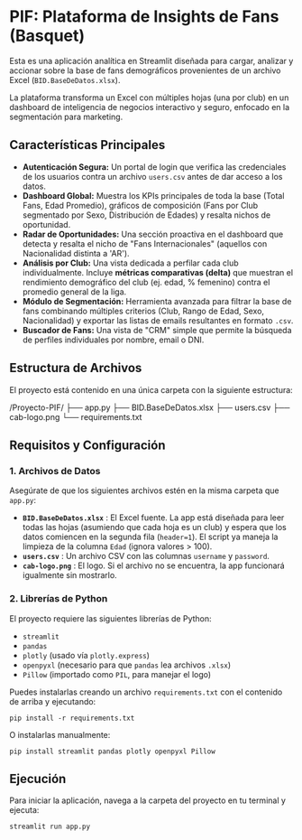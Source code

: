 
# PIF: Plataforma de Insights de Fans (Basquet)

Esta es una aplicación analítica en Streamlit diseñada para cargar, analizar y accionar sobre la base de fans demográficos provenientes de un archivo Excel (`BID.BaseDeDatos.xlsx`).

La plataforma transforma un Excel con múltiples hojas (una por club) en un dashboard de inteligencia de negocios interactivo y seguro, enfocado en la segmentación para marketing.

## Características Principales

* **Autenticación Segura:** Un portal de login que verifica las credenciales de los usuarios contra un archivo `users.csv` antes de dar acceso a los datos.
* **Dashboard Global:** Muestra los KPIs principales de toda la base (Total Fans, Edad Promedio), gráficos de composición (Fans por Club segmentado por Sexo, Distribución de Edades) y resalta nichos de oportunidad.
* **Radar de Oportunidades:** Una sección proactiva en el dashboard que detecta y resalta el nicho de "Fans Internacionales" (aquellos con Nacionalidad distinta a 'AR').
* **Análisis por Club:** Una vista dedicada a perfilar cada club individualmente. Incluye **métricas comparativas (delta)** que muestran el rendimiento demográfico del club (ej. edad, % femenino) contra el promedio general de la liga.
* **Módulo de Segmentación:** Herramienta avanzada para filtrar la base de fans combinando múltiples criterios (Club, Rango de Edad, Sexo, Nacionalidad) y exportar las listas de emails resultantes en formato `.csv`.
* **Buscador de Fans:** Una vista de "CRM" simple que permite la búsqueda de perfiles individuales por nombre, email o DNI.

## Estructura de Archivos

El proyecto está contenido en una única carpeta con la siguiente estructura:

/Proyecto-PIF/
├── app.py
├── BID.BaseDeDatos.xlsx
├── users.csv
├── cab-logo.png
└── requirements.txt

## Requisitos y Configuración

### 1. Archivos de Datos

Asegúrate de que los siguientes archivos estén en la misma carpeta que `app.py`:

* **`BID.BaseDeDatos.xlsx`** : El Excel fuente. La app está diseñada para leer todas las hojas (asumiendo que cada hoja es un club) y espera que los datos comiencen en la segunda fila (`header=1`). El script ya maneja la limpieza de la columna `Edad` (ignora valores > 100).
* **`users.csv`** : Un archivo CSV con las columnas `username` y `password`.
* **`cab-logo.png`** : El logo. Si el archivo no se encuentra, la app funcionará igualmente sin mostrarlo.

### 2. Librerías de Python

El proyecto requiere las siguientes librerías de Python:

* `streamlit`
* `pandas`
* `plotly` (usado vía `plotly.express`)
* `openpyxl` (necesario para que `pandas` lea archivos `.xlsx`)
* `Pillow` (importado como `PIL`, para manejar el logo)

Puedes instalarlas creando un archivo `requirements.txt` con el contenido de arriba y ejecutando:

`pip install -r requirements.txt`

O instalarlas manualmente:

`pip install streamlit pandas plotly openpyxl Pillow`

## Ejecución

Para iniciar la aplicación, navega a la carpeta del proyecto en tu terminal y ejecuta:

`streamlit run app.py`
